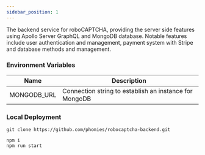 ```yaml
---
sidebar_position: 1
---
```


The backend service for roboCAPTCHA, providing the server side features using Apollo Server GraphQL and MongoDB database. Notable features include user authentication and management, payment system with Stripe and database methods and management.

### Environment Variables
| Name        | Description                                            |
| ----------- | ------------------------------------------------------ |
| MONGODB_URL | Connection string to establish an instance for MongoDB |
### Local Deployment
```
git clone https://github.com/phomies/robocaptcha-backend.git

npm i
npm run start
```